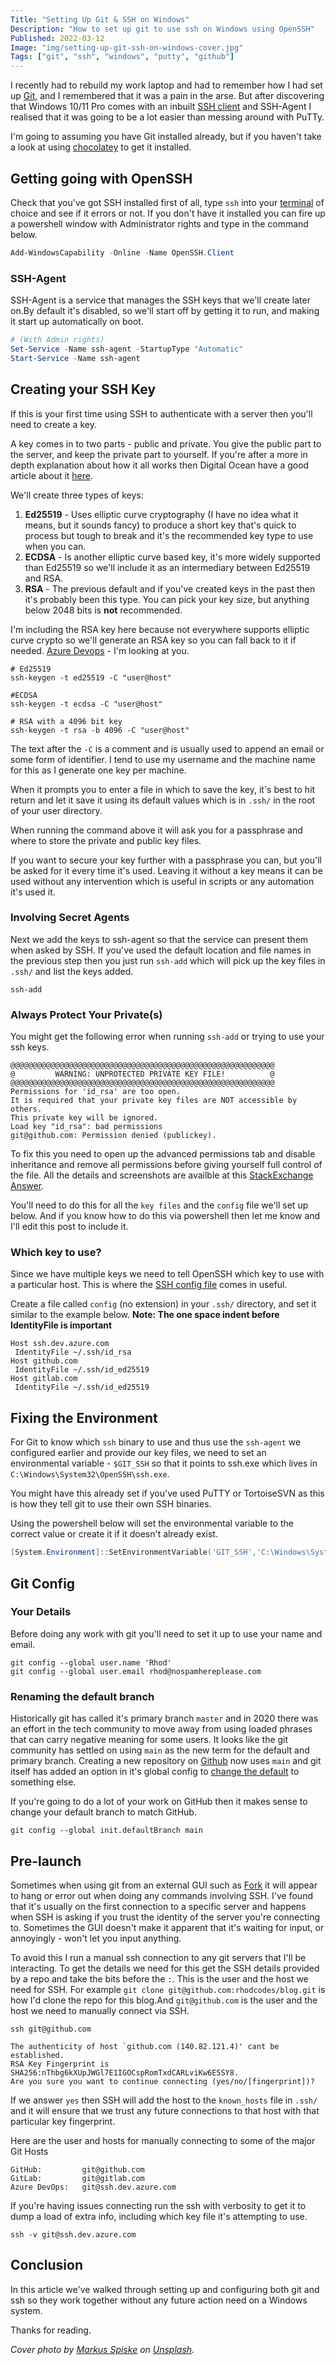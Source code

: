 ```yaml
---
Title: "Setting Up Git & SSH on Windows"
Description: "How to set up git to use ssh on Windows using OpenSSH"
Published: 2022-03-12
Image: "img/setting-up-git-ssh-on-windows-cover.jpg"
Tags: ["git", "ssh", "windows", "putty", "github"]
---
```


I recently had to rebuild my work laptop and had to remember how I had set up [Git](https://git-scm.com),
and I remembered that it was a pain in the arse. But after discovering that Windows 10/11 Pro comes with
an inbuilt [SSH client](<https://en.wikipedia.org/wiki/SSH_(Secure_Shell)>) and SSH-Agent I realised that
it was going to be a lot easier than messing around with PuTTy.

I'm going to assuming you have Git installed already, but if you haven't take a look at using
[chocolatey](https://chocolatey.org/install) to get it installed.

## Getting going with OpenSSH

Check that you've got SSH installed first of all, type `ssh` into your [terminal](https://aka.ms/terminal)
of choice and see if it errors or not. If you don't have it installed you can fire up a powershell window
with Administrator rights and type in the command below.

```powershell
Add-WindowsCapability -Online -Name OpenSSH.Client
```

### SSH-Agent

SSH-Agent is a service that manages the SSH keys that we'll create later on.By default it's disabled, so
we'll start off by getting it to run, and making it start up automatically on boot.

```powershell
# (With Admin rights)
Set-Service -Name ssh-agent -StartupType "Automatic"
Start-Service -Name ssh-agent
```

## Creating your SSH Key

If this is your first time using SSH to authenticate with a server then you'll need to create a key.

A key comes in to two parts - public and private. You give the public part to the server, and keep the
private part to yourself. If you're after a more in depth explanation about how it all works then Digital
Ocean have a good article about it
[here](https://www.digitalocean.com/community/tutorials/understanding-the-ssh-encryption-and-connection-process).

We'll create three types of keys:

1. **Ed25519** - Uses elliptic curve cryptography (I have no idea what it means, but it sounds fancy) to produce
   a short key that's quick to process but tough to break and it's the recommended key type to use when you can.
1. **ECDSA** - Is another elliptic curve based key, it's more widely supported than Ed25519 so we'll include it
   as an intermediary between Ed25519 and RSA.
1. **RSA** - The previous default and if you've created keys in the past then it's probably been this type.
   You can pick your key size, but anything below 2048 bits is **not** recommended.

I'm including the RSA key here because not everywhere supports elliptic curve crypto so we'll generate an RSA key
so you can fall back to it if needed. [Azure Devops](https://devops.azure.com) - I'm looking
at you.

```shell
# Ed25519
ssh-keygen -t ed25519 -C "user@host"

#ECDSA
ssh-keygen -t ecdsa -C "user@host"

# RSA with a 4096 bit key
ssh-keygen -t rsa -b 4096 -C "user@host"
```

The text after the `-C` is a comment and is usually used to append an email or some form of identifier.
I tend to use my username and the machine name for this as I generate one key per machine.

When it prompts you to enter a file in which to save the key, it's best to hit return and let it save it
using its default values which is in `.ssh/` in the root of your user directory.

When running the command above it will ask you for a passphrase and where to store the private and public
key files.

If you want to secure your key further with a passphrase you can, but you'll be asked for it every time
it's used. Leaving it without a key means it can be used without any intervention which is useful
in scripts or any automation it's used it.

### Involving Secret Agents

Next we add the keys to ssh-agent so that the service can present them when asked by SSH.
If you've used the default location and file names in the previous step then you just run `ssh-add`
which will pick up the key files in `.ssh/` and list the keys added.

```shell
ssh-add
```

### Always Protect Your Private(s)

You might get the following error when running `ssh-add` or trying to use your ssh keys.

```shell
@@@@@@@@@@@@@@@@@@@@@@@@@@@@@@@@@@@@@@@@@@@@@@@@@@@@@@@@@@@
@         WARNING: UNPROTECTED PRIVATE KEY FILE!          @
@@@@@@@@@@@@@@@@@@@@@@@@@@@@@@@@@@@@@@@@@@@@@@@@@@@@@@@@@@@
Permissions for 'id_rsa' are too open.
It is required that your private key files are NOT accessible by others.
This private key will be ignored.
Load key "id_rsa": bad permissions
git@github.com: Permission denied (publickey).
```

To fix this you need to open up the advanced permissions tab and disable inheritance and remove all permissions before giving yourself full control of the file. All the details and screenshots are availble at this [StackExchange Answer](https://superuser.com/a/1296046).

You'll need to do this for all the `key files` and the `config` file we'll set up below. And if you know how to do this via powershell then let me know and I'll edit this post to include it.

### Which key to use?

Since we have multiple keys we need to tell OpenSSH which key to use with a
particular host. This is where the [SSH config file](https://www.ssh.com/academy/ssh/config) comes in useful.

Create a file called `config` (no extension) in your `.ssh/` directory, and set it similar to the example below. **Note: The one space
indent before IdentityFile is important**

```shell
Host ssh.dev.azure.com
 IdentityFile ~/.ssh/id_rsa
Host github.com
 IdentityFile ~/.ssh/id_ed25519
Host gitlab.com
 IdentityFile ~/.ssh/id_ed25519
```

## Fixing the Environment

For Git to know which `ssh` binary to use and thus use the `ssh-agent` we configured earlier and provide
our key files, we need to set an environmental variable - `$GIT_SSH` so that it points to ssh.exe which
lives in `C:\Windows\System32\OpenSSH\ssh.exe`.

You might have this already set if you've used PuTTY or TortoiseSVN as this is how they tell git to use
their own SSH binaries.

Using the powershell below will set the environmental variable to the correct value or create it if
it doesn't already exist.

```powershell
[System.Environment]::SetEnvironmentVariable('GIT_SSH','C:\Windows\System32\OpenSSH\ssh.exe')
```

## Git Config

### Your Details

Before doing any work with git you'll need to set it up to use your name and email.

```shell
git config --global user.name 'Rhod'
git config --global user.email rhod@nospamhereplease.com
```

### Renaming the default branch

Historically git has called it's primary branch `master` and in 2020 there was an effort in the tech
community to move away from using loaded phrases that can carry negative meaning for some users. It
looks like the git community has settled on using `main` as the new term for the default and primary
branch. Creating a new repository on [Github](https://github.com/github/renaming) now uses `main` and
git itself has added an option in it's global config to [change the default](https://sfconservancy.org/news/2020/jun/23/gitbranchname/) to something else.

If you're going to do a lot of your work on GitHub then it makes sense to change your
default branch to match GitHub.

```shell
git config --global init.defaultBranch main
```

## Pre-launch

Sometimes when using git from an external GUI such as [Fork](https://git-fork.com/) it will appear to
hang or error out when doing any commands involving SSH. I've found that it's usually on the first connection
to a specific server and happens when SSH is asking if you trust the identity of the server you're connecting
to. Sometimes the GUI doesn't make it apparent that it's waiting for input, or annoyingly - won't let
you input anything.

To avoid this I run a manual ssh connection to any git servers that I'll be interacting. To get the
details we need for this get the SSH details provided by a repo and take the bits before the `:`.
This is the user and the host we need for SSH. For example `git clone git@github.com:rhodcodes/blog.git`
is how I'd clone the repo for this blog.And `git@github.com` is the user and the host we need to
manually connect via SSH.

```shell
ssh git@github.com

The authenticity of host `github.com (140.82.121.4)' cant be established.
RSA Key Fingerprint is SHA256:nThbg6kXUpJWGl7E1IGOCspRomTxdCARLviKw6E5SY8.
Are you sure you want to continue connecting (yes/no/[fingerprint])?
```

If we answer `yes` then SSH will add the host to the `known_hosts` file in `.ssh/` and it will ensure
that we trust any future connections to that host with that particular key fingerprint.

Here are the user and hosts for manually connecting to some of the major Git Hosts

```shell
GitHub:         git@github.com
GitLab:         git@gitlab.com
Azure DevOps:   git@ssh.dev.azure.com
```

If you're having issues connecting run the ssh with verbosity to get it to dump a load of extra info, including which key file it's attempting to use.

```shell
ssh -v git@ssh.dev.azure.com
```

## Conclusion

In this article we've walked through setting up and configuring both git and ssh so they work
together without any future action need on a Windows system.

Thanks for reading.

_Cover photo by [Markus Spiske](https://unsplash.com/@markusspiske?utm_source=unsplash&utm_medium=referral&utm_content=creditCopyText) on
[Unsplash](https://unsplash.com/s/photos/authentication?utm_source=unsplash&utm_medium=referral&utm_content=creditCopyText)._
